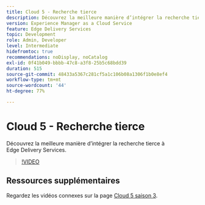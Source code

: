 ```yaml
---
title: Cloud 5 - Recherche tierce
description: Découvrez la meilleure manière d’intégrer la recherche tierce à Edge Delivery Services.
version: Experience Manager as a Cloud Service
feature: Edge Delivery Services
topic: Development
role: Admin, Developer
level: Intermediate
hidefromtoc: true
recommendations: noDisplay, noCatalog
exl-id: 0f41b049-bbbb-47c8-a3f8-25b5c68bdd39
duration: 515
source-git-commit: 48433a5367c281cf5a1c106b08a1306f1b0e8ef4
workflow-type: tm+mt
source-wordcount: '44'
ht-degree: 77%

---
```


# Cloud 5 - Recherche tierce

Découvrez la meilleure manière d’intégrer la recherche tierce à Edge Delivery Services.

>[!VIDEO](https://video.tv.adobe.com/v/3452598?quality=12&learn=on&captions=fre_fr)

## Ressources supplémentaires

Regardez les vidéos connexes sur la page [Cloud 5 saison 3](../cloud5-season-3.md).

